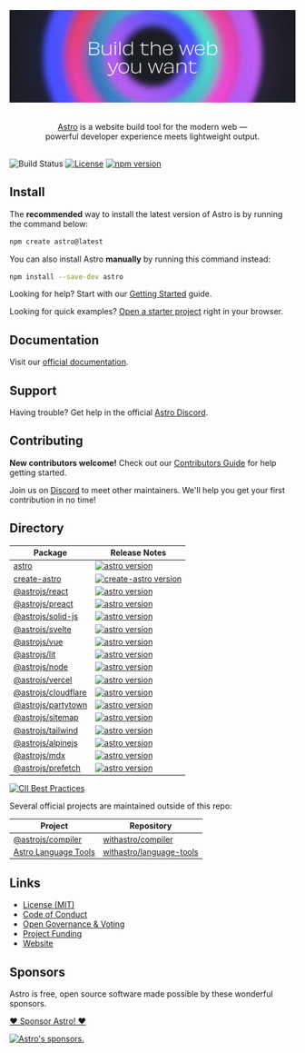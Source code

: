 ![Build the web you want](.github/assets/banner.png 'Build the web you want')

<p align="center">
  <br/>
  <a href="https://astro.build">Astro</a> is a website build tool for the modern web &mdash;
  <br/>
  powerful developer experience meets lightweight output.
  <br/><br/>
</p>

![Build Status](https://github.com/withastro/astro/actions/workflows/ci.yml/badge.svg)
[![License](https://img.shields.io/badge/License-MIT-blue.svg)](https://github.com/withastro/astro/blob/main/LICENSE)
[![npm version](https://badge.fury.io/js/astro.svg)](https://badge.fury.io/js/astro)

## Install

The **recommended** way to install the latest version of Astro is by running the command below:

```bash
npm create astro@latest
```

You can also install Astro **manually** by running this command instead:

```bash
npm install --save-dev astro
```

Looking for help? Start with our [Getting Started](https://docs.astro.build/en/getting-started/) guide.

Looking for quick examples? [Open a starter project](https://astro.new/) right in your browser.

## Documentation

Visit our [official documentation](https://docs.astro.build/).

## Support

Having trouble? Get help in the official [Astro Discord](https://astro.build/chat).

## Contributing

**New contributors welcome!** Check out our [Contributors Guide](CONTRIBUTING.md) for help getting started.

Join us on [Discord](https://astro.build/chat) to meet other maintainers. We'll help you get your first contribution in no time!

## Directory

| Package                                                                                    | Release Notes                                                                                                                                                        |
| ------------------------------------------------------------------------------------------ | -------------------------------------------------------------------------------------------------------------------------------------------------------------------- |
| [astro](packages/astro)                                                                    | [![astro version](https://img.shields.io/npm/v/astro.svg?label=%20)](packages/astro/CHANGELOG.md)                                                                    |
| [create-astro](packages/create-astro)                                                      | [![create-astro version](https://img.shields.io/npm/v/create-astro.svg?label=%20)](packages/create-astro/CHANGELOG.md)                                               |
| [@astrojs/react](packages/integrations/react)                                              | [![astro version](https://img.shields.io/npm/v/@astrojs/react.svg?label=%20)](packages/integrations/react/CHANGELOG.md)                                              |
| [@astrojs/preact](packages/integrations/preact)                                            | [![astro version](https://img.shields.io/npm/v/@astrojs/preact.svg?label=%20)](packages/integrations/preact/CHANGELOG.md)                                            |
| [@astrojs/solid-js](packages/integrations/solid)                                           | [![astro version](https://img.shields.io/npm/v/@astrojs/solid-js.svg?label=%20)](packages/integrations/solid/CHANGELOG.md)                                           |
| [@astrojs/svelte](packages/integrations/svelte)                                            | [![astro version](https://img.shields.io/npm/v/@astrojs/svelte.svg?label=%20)](packages/integrations/svelte/CHANGELOG.md)                                            |
| [@astrojs/vue](packages/integrations/vue)                                                  | [![astro version](https://img.shields.io/npm/v/@astrojs/vue.svg?label=%20)](packages/integrations/vue/CHANGELOG.md)                                                  |
| [@astrojs/lit](packages/integrations/lit)                                                  | [![astro version](https://img.shields.io/npm/v/@astrojs/lit.svg?label=%20)](packages/integrations/lit/CHANGELOG.md)                                                  |
| [@astrojs/node](packages/integrations/node)                                                | [![astro version](https://img.shields.io/npm/v/@astrojs/node.svg?label=%20)](packages/integrations/node/CHANGELOG.md)                                                |
| [@astrojs/vercel](packages/integrations/vercel)                                            | [![astro version](https://img.shields.io/npm/v/@astrojs/vercel.svg?label=%20)](packages/integrations/vercel/CHANGELOG.md)                                            |
| [@astrojs/cloudflare](https://github.com/withastro/adapters/blob/main/packages/cloudflare) | [![astro version](https://img.shields.io/npm/v/@astrojs/cloudflare.svg?label=%20)](https://github.com/withastro/adapters/blob/main/packages/cloudflare/CHANGELOG.md) |
| [@astrojs/partytown](packages/integrations/partytown)                                      | [![astro version](https://img.shields.io/npm/v/@astrojs/partytown.svg?label=%20)](packages/integrations/partytown/CHANGELOG.md)                                      |
| [@astrojs/sitemap](packages/integrations/sitemap)                                          | [![astro version](https://img.shields.io/npm/v/@astrojs/sitemap.svg?label=%20)](packages/integrations/sitemap/CHANGELOG.md)                                          |
| [@astrojs/tailwind](packages/integrations/tailwind)                                        | [![astro version](https://img.shields.io/npm/v/@astrojs/tailwind.svg?label=%20)](packages/integrations/tailwind/CHANGELOG.md)                                        |
| [@astrojs/alpinejs](packages/integrations/alpinejs)                                        | [![astro version](https://img.shields.io/npm/v/@astrojs/alpinejs.svg?label=%20)](packages/integrations/alpinejs/CHANGELOG.md)                                        |
| [@astrojs/mdx](packages/integrations/mdx)                                                  | [![astro version](https://img.shields.io/npm/v/@astrojs/mdx.svg?label=%20)](packages/integrations/mdx/CHANGELOG.md)                                                  |
| [@astrojs/prefetch](packages/integrations/prefetch)                                        | [![astro version](https://img.shields.io/npm/v/@astrojs/prefetch.svg?label=%20)](packages/integrations/prefetch/CHANGELOG.md)                                        |

[![CII Best Practices](https://bestpractices.coreinfrastructure.org/projects/6178/badge)](https://bestpractices.coreinfrastructure.org/projects/6178)

Several official projects are maintained outside of this repo:

| Project                                                             | Repository                                                              |
| ------------------------------------------------------------------- | ----------------------------------------------------------------------- |
| [@astrojs/compiler](https://github.com/withastro/compiler)          | [withastro/compiler](https://github.com/withastro/compiler)             |
| [Astro Language Tools](https://github.com/withastro/language-tools) | [withastro/language-tools](https://github.com/withastro/language-tools) |

## Links

- [License (MIT)](LICENSE)
- [Code of Conduct](https://github.com/withastro/.github/blob/main/CODE_OF_CONDUCT.md)
- [Open Governance & Voting](https://github.com/withastro/.github/blob/main/GOVERNANCE.md)
- [Project Funding](https://github.com/withastro/.github/blob/main/FUNDING.md)
- [Website](https://astro.build/)

## Sponsors

Astro is free, open source software made possible by these wonderful sponsors.

[❤️ Sponsor Astro! ❤️](https://github.com/withastro/.github/blob/main/FUNDING.md)

<p align="center">
  <a target="_blank" href="https://github.com/sponsors/withastro">

[![Astro's sponsors.](https://astro.build/sponsors.png "Astro's sponsors.
Platinum sponsors: Vercel, storyblok, Netlify, Ship Shape, Google Chrome
Gold sponsors: ‹div›RIOTS, DEEPGRAM, Transloadit, CloudCannon
Sponsors: Monogram, Qoddi, Dimension")](https://github.com/sponsors/withastro)

  </a>
</p>
